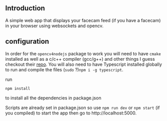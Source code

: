 ## Introduction

A simple web app that displays your facecam feed (if you have a facecam) in your browser using websockets and opencv.


## configuration

In order for the `opencv4nodejs` package to work you will need to have `cmake` installed as well as a c/c++ compiler (gcc/g++) and other things I guess checkout their [repo](https://github.com/justadudewhohacks/opencv4nodejs).
You will also need to have Typescript installed globally to run and compile the files  (`sudo` ?)`npm i -g typescript`.

run
```
npm install
```
to install all the dependencies in package.json

Scripts are already set in package.json so use `npm run dev` or `npm start` (if you compiled) to start the app then go to http://localhost:5000.
